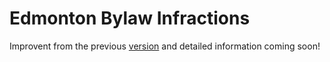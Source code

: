 # Edmonton Bylaw Infractions
Improvent from the previous [version](https://github.com/mikelotis/Edmonton-Bylaw-Infractions-Outdated) and detailed information coming soon!
